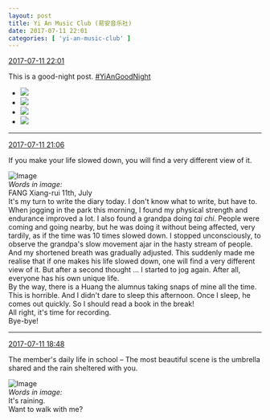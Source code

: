 ```yaml
---
layout: post
title: Yi An Music Club (易安音乐社)
date: 2017-07-11 22:01
categories: [ 'yi-an-music-club' ]
---
```


<div class="weibo-info">
  <a href="http://weibo.com/6094546964/FbW0r3eWV">2017-07-11 22:01</a>
</div>

This is a good-night post. [#YiAnGoodNight](http://weibo.com/p/10080892b104a59bff303ca883e7931b5b916e)

<!-- more -->

<ul class="weibo-pic-list-2">
  <li class="weibo-pic">
    <a href="http://wx3.sinaimg.cn/mw690/006Es64Agy1fhgab8pqv6j31w02iokjo.jpg"><img src="http://wx3.sinaimg.cn/thumb150/006Es64Agy1fhgab8pqv6j31w02iokjo.jpg" /></a>
  </li>
  <li class="weibo-pic">
    <a href="http://wx4.sinaimg.cn/mw690/006Es64Agy1fhgabpt5vij31w02iou10.jpg"><img src="http://wx4.sinaimg.cn/thumb150/006Es64Agy1fhgabpt5vij31w02iou10.jpg" /></a>
  </li>
  <li class="weibo-pic">
    <a href="http://wx2.sinaimg.cn/mw690/006Es64Agy1fhgabhge77j31w02iob2c.jpg"><img src="http://wx2.sinaimg.cn/thumb150/006Es64Agy1fhgabhge77j31w02iob2c.jpg" /></a>
  </li>
  <li class="weibo-pic">
    <a href="http://wx1.sinaimg.cn/mw690/006Es64Agy1fhgab0mp23j31w02io1l0.jpg"><img src="http://wx1.sinaimg.cn/thumb150/006Es64Agy1fhgab0mp23j31w02io1l0.jpg" /></a>
  </li>
</ul>

---

<div class="weibo-info">
  <a href="http://weibo.com/6094546964/FbVEgFMtY">2017-07-11 21:06</a>
</div>

If you make your life slowed down, you will find a very different view of it.

![Image](http://wx3.sinaimg.cn/mw690/006Es64Agy1fhg8zq5hsdj32c03407wj.jpg)  
*Words in image:*  
FANG Xiang-rui    11th, July  
It's my turn to write the diary today. I don't know what to write, but have to.  
When jogging in the park this morning, I found my physical strength and endurance improved a lot. I also found a grandpa doing *tai chi*. People were coming and going nearby, but he was doing it without being affected, very tardily, as if the time was 10 times slowed down. I stopped unconsciously, to observe the grandpa's slow movement ajar in the hasty stream of people. And my shortened breath was gradually adjusted. This suddenly made me realise that if one makes his life slowed down, one will find a very different view of it. But after a second thought … I started to jog again. After all, everyone has his own unique life.  
By the way, there is a Huang the alumnus taking snaps of mine all the time. This is horrible. And I didn't dare to sleep this afternoon. Once I sleep, he comes out quickly. So I should read a book in the break!  
All right, it's time for recording.  
Bye-bye!

---

<div class="weibo-info">
  <a href="http://weibo.com/6094546964/FbUKdtqxi">2017-07-11 18:48</a>
</div>

The member's daily life in school – The most beautiful scene is the umbrella shared and the rain sheltered with you.

![Image](http://wx2.sinaimg.cn/mw690/006Es64Agy1fhg4z4v9xrj319y19yb29.jpg)  
*Words in image:*  
It's raining.  
Want to walk with me?
